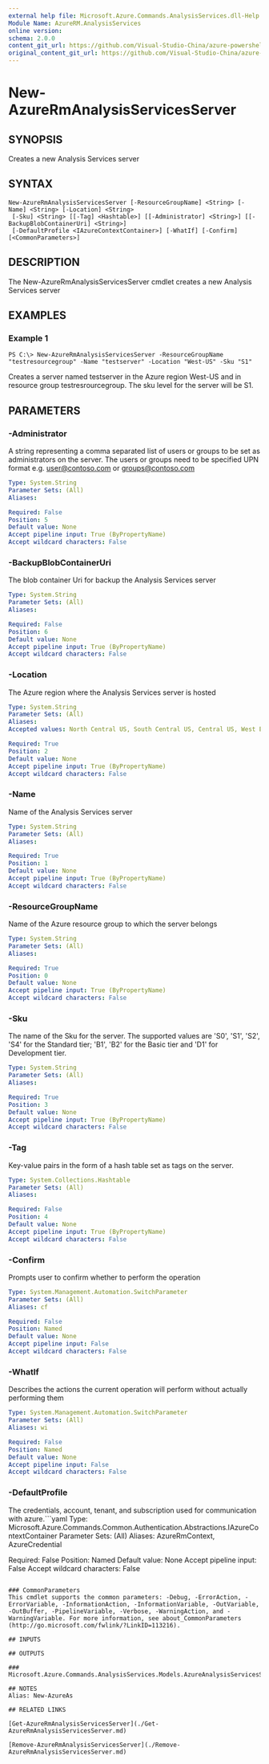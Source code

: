 ```yaml
---
external help file: Microsoft.Azure.Commands.AnalysisServices.dll-Help.xml
Module Name: AzureRM.AnalysisServices
online version:
schema: 2.0.0
content_git_url: https://github.com/Visual-Studio-China/azure-powershell/blob/preview/src/ResourceManager/AnalysisServices/Commands.AnalysisServices/help/New-AzureRmAnalysisServicesServer.md
original_content_git_url: https://github.com/Visual-Studio-China/azure-powershell/blob/preview/src/ResourceManager/AnalysisServices/Commands.AnalysisServices/help/New-AzureRmAnalysisServicesServer.md
---
```


# New-AzureRmAnalysisServicesServer

## SYNOPSIS
Creates a new Analysis Services server

## SYNTAX

```
New-AzureRmAnalysisServicesServer [-ResourceGroupName] <String> [-Name] <String> [-Location] <String>
 [-Sku] <String> [[-Tag] <Hashtable>] [[-Administrator] <String>] [[-BackupBlobContainerUri] <String>]
 [-DefaultProfile <IAzureContextContainer>] [-WhatIf] [-Confirm] [<CommonParameters>]
```

## DESCRIPTION
The New-AzureRmAnalysisServicesServer cmdlet creates a new Analysis Services server

## EXAMPLES

### Example 1
```
PS C:\> New-AzureRmAnalysisServicesServer -ResourceGroupName "testresourcegroup" -Name "testserver" -Location "West-US" -Sku "S1"
```

Creates a server named testserver in the Azure region West-US and in resource group testresrourcegroup. The sku level for the server will be S1.

## PARAMETERS

### -Administrator
A string representing a comma separated list of users or groups to be set as administrators on the server. The users or groups need to be specified UPN format e.g. user@contoso.com or groups@contoso.com

```yaml
Type: System.String
Parameter Sets: (All)
Aliases: 

Required: False
Position: 5
Default value: None
Accept pipeline input: True (ByPropertyName)
Accept wildcard characters: False
```

### -BackupBlobContainerUri
The blob container Uri for backup the Analysis Services server

```yaml
Type: System.String
Parameter Sets: (All)
Aliases: 

Required: False
Position: 6
Default value: None
Accept pipeline input: True (ByPropertyName)
Accept wildcard characters: False
```

### -Location
The Azure region where the Analysis Services server is hosted

```yaml
Type: System.String
Parameter Sets: (All)
Aliases: 
Accepted values: North Central US, South Central US, Central US, West Europe, North Europe, West US, East US, East US 2, Japan East, Japan West, Brazil South, Southeast Asia, East Asia, Australia East, Australia Southeast

Required: True
Position: 2
Default value: None
Accept pipeline input: True (ByPropertyName)
Accept wildcard characters: False
```

### -Name
Name of the Analysis Services server

```yaml
Type: System.String
Parameter Sets: (All)
Aliases: 

Required: True
Position: 1
Default value: None
Accept pipeline input: True (ByPropertyName)
Accept wildcard characters: False
```

### -ResourceGroupName
Name of the Azure resource group to which the server belongs

```yaml
Type: System.String
Parameter Sets: (All)
Aliases: 

Required: True
Position: 0
Default value: None
Accept pipeline input: True (ByPropertyName)
Accept wildcard characters: False
```

### -Sku
The name of the Sku for the server.
The supported values are 'S0', 'S1', 'S2', 'S4' for the Standard tier; 'B1', 'B2' for the Basic tier and 'D1' for Development tier.

```yaml
Type: System.String
Parameter Sets: (All)
Aliases: 

Required: True
Position: 3
Default value: None
Accept pipeline input: True (ByPropertyName)
Accept wildcard characters: False
```

### -Tag
Key-value pairs in the form of a hash table set as tags on the server.

```yaml
Type: System.Collections.Hashtable
Parameter Sets: (All)
Aliases: 

Required: False
Position: 4
Default value: None
Accept pipeline input: True (ByPropertyName)
Accept wildcard characters: False
```

### -Confirm
Prompts user to confirm whether to perform the operation

```yaml
Type: System.Management.Automation.SwitchParameter
Parameter Sets: (All)
Aliases: cf

Required: False
Position: Named
Default value: None
Accept pipeline input: False
Accept wildcard characters: False
```

### -WhatIf
Describes the actions the current operation will perform without actually performing them

```yaml
Type: System.Management.Automation.SwitchParameter
Parameter Sets: (All)
Aliases: wi

Required: False
Position: Named
Default value: None
Accept pipeline input: False
Accept wildcard characters: False
```

### -DefaultProfile
The credentials, account, tenant, and subscription used for communication with azure.```yaml
Type: Microsoft.Azure.Commands.Common.Authentication.Abstractions.IAzureContextContainer
Parameter Sets: (All)
Aliases: AzureRmContext, AzureCredential

Required: False
Position: Named
Default value: None
Accept pipeline input: False
Accept wildcard characters: False
```

### CommonParameters
This cmdlet supports the common parameters: -Debug, -ErrorAction, -ErrorVariable, -InformationAction, -InformationVariable, -OutVariable, -OutBuffer, -PipelineVariable, -Verbose, -WarningAction, and -WarningVariable. For more information, see about_CommonParameters (http://go.microsoft.com/fwlink/?LinkID=113216).

## INPUTS

## OUTPUTS

### Microsoft.Azure.Commands.AnalysisServices.Models.AzureAnalysisServicesServer

## NOTES
Alias: New-AzureAs

## RELATED LINKS

[Get-AzureRmAnalysisServicesServer](./Get-AzureRmAnalysisServicesServer.md)

[Remove-AzureRmAnalysisServicesServer](./Remove-AzureRmAnalysisServicesServer.md)
